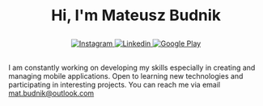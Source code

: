 <h3 align="center" style="font-size:30px;">
  Hi, I'm Mateusz Budnik
</h3>

<div align="center">

<a href="https://www.instagram.com/budnik.mateusz/">
<img src="https://img.shields.io/badge/Instagram-E4405F?style=for-the-badge&logo=instagram&logoColor=white" alt="Instagram"/>
</a>

<a href="https://www.linkedin.com/in/mateusz-budnik" target="_blank">
<img src="https://img.shields.io/badge/linkedin-%230077B5.svg?style=for-the-badge&logo=linkedin&logoColor=white" alt="Linkedin"/>
</a>

<a href="https://play.google.com/store/apps/developer?id=Mateusz+Budnik">
<img src="https://img.shields.io/badge/Google_Play-414141?style=for-the-badge&logo=google-play&logoColor=white" alt="Google Play"/>
</div>
</a>

</div>

</br>

I am constantly working on developing my skills especially in creating and managing mobile applications. Open to learning new technologies and participating in interesting projects. You can reach me via email <a href="mailto:mat.budnik@outlook.com"> mat.budnik@outlook.com </a>
